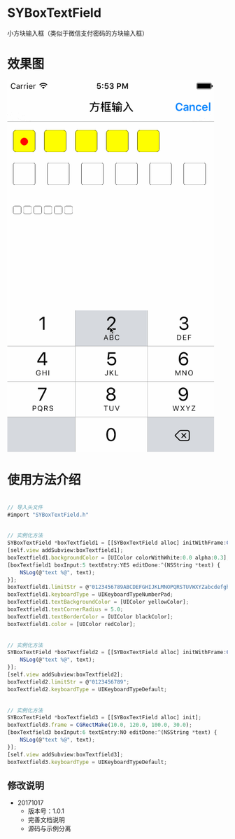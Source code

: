 # SYBoxTextField
小方块输入框（类似于微信支付密码的方块输入框）

# 效果图

![boxTextfield.gif](./boxTextfield.gif)

# 使用方法介绍

~~~ javascript

// 导入头文件
#import "SYBoxTextField.h"

~~~ 

~~~ javascript

// 实例化方法
SYBoxTextField *boxTextfield1 = [[SYBoxTextField alloc] initWithFrame:CGRectMake(10.0, 10.0, 40.0 * 5 + 10 * 5, 40.0)];
[self.view addSubview:boxTextfield1];
boxTextfield1.backgroundColor = [UIColor colorWithWhite:0.0 alpha:0.3];
[boxTextfield1 boxInput:5 textEntry:YES editDone:^(NSString *text) {
    NSLog(@"text %@", text);
}];
boxTextfield1.limitStr = @"0123456789ABCDEFGHIJKLMNOPQRSTUVWXYZabcdefghijklmnopqrstuvwxyz";
boxTextfield1.keyboardType = UIKeyboardTypeNumberPad;
boxTextfield1.textBackgroundColor = [UIColor yellowColor];
boxTextfield1.textCornerRadius = 5.0;
boxTextfield1.textBorderColor = [UIColor blackColor];
boxTextfield1.color = [UIColor redColor];

~~~ 

~~~ javascript

// 实例化方法
SYBoxTextField *boxTextfield2 = [[SYBoxTextField alloc] initWithFrame:CGRectMake(10.0, 60.0, 40.0 * 6 + 15.0 * 6, 40.0) count:6 textEntry:NO editDone:^(NSString *text) {
    NSLog(@"text %@", text);
}];
[self.view addSubview:boxTextfield2];
boxTextfield2.limitStr = @"0123456789";
boxTextfield2.keyboardType = UIKeyboardTypeDefault;

~~~

~~~ javascript

// 实例化方法
SYBoxTextField *boxTextfield3 = [[SYBoxTextField alloc] init];
boxTextfield3.frame = CGRectMake(10.0, 120.0, 100.0, 30.0);
[boxTextfield3 boxInput:6 textEntry:NO editDone:^(NSString *text) {
    NSLog(@"text %@", text);
}];
[self.view addSubview:boxTextfield3];
boxTextfield3.keyboardType = UIKeyboardTypeDefault;

~~~ 


## 修改说明
* 20171017
  * 版本号：1.0.1
  * 完善文档说明
  * 源码与示例分离

  



